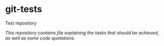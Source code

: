 # git-tests
Test repository

*This repository contains
file explaining the tasks that should be achieved, 
as well as some code quotations.*
